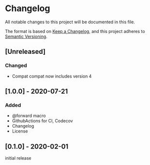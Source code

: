 # Changelog
All notable changes to this project will be documented in this file.

The format is based on [Keep a Changelog](https://keepachangelog.com/en/1.0.0/),
and this project adheres to [Semantic Versioning](https://semver.org/spec/v2.0.0.html).

## [Unreleased]
### Changed
- Compat compat now includes version 4

## [1.0.0] - 2020-07-21
### Added
- @forward macro
- GithubActions for CI, Codecov
- Changelog
- License

## [0.1.0] - 2020-02-01
initial release
